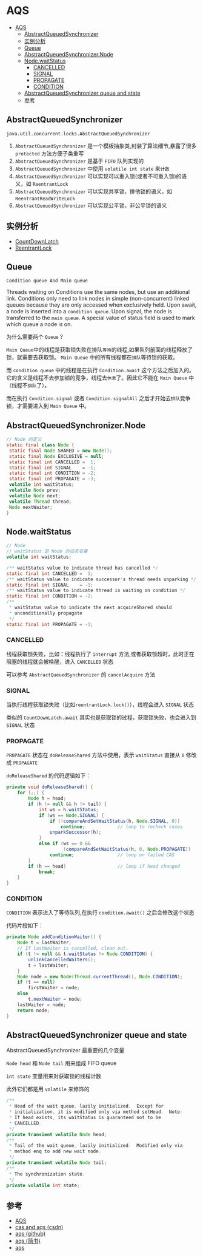 # AQS

- [AQS](#aqs)
  - [AbstractQueuedSynchronizer](#abstractqueuedsynchronizer)
  - [实例分析](#实例分析)
  - [Queue](#queue)
  - [AbstractQueuedSynchronizer.Node](#abstractqueuedsynchronizernode)
  - [Node.waitStatus](#nodewaitstatus)
    - [CANCELLED](#cancelled)
    - [SIGNAL](#signal)
    - [PROPAGATE](#propagate)
    - [CONDITION](#condition)
  - [AbstractQueuedSynchronizer queue and state](#abstractqueuedsynchronizer-queue-and-state)
  - [参考](#参考)

## AbstractQueuedSynchronizer

`java.util.concurrent.locks.AbstractQueuedSynchronizer`

1. `AbstractQueuedSynchronizer` 是一个模板抽象类,封装了算法细节,暴露了很多 `protected` 方法方便子类重写
2. `AbstractQueuedSynchronizer` 是基于 `FIFO` 队列实现的
3. `AbstractQueuedSynchronizer` 中使用 `volatile int state` 来`计数`
4. `AbstractQueuedSynchronizer` 可以实现可以重入锁(或者不可重入锁)的语义，如 `ReentrantLock`
5. `AbstractQueuedSynchronizer` 可以实现共享锁，排他锁的语义，如 `ReentrantReadWriteLock`
6. `AbstractQueuedSynchronizer` 可以实现公平锁，非公平锁的语义

## 实例分析

- [CountDownLatch](count-down-latch.md)
- [ReentrantLock](reentrant-lock.md)

## Queue

`Condition queue And Main queue`

Threads waiting on Conditions use the same nodes, but
use an additional link. Conditions only need to link nodes
in simple (non-concurrent) linked queues because they are
only accessed when exclusively held.  Upon await, a node is
inserted into a `condition queue`.  Upon signal, the node is
transferred to the `main queue`.  A special value of status
field is used to mark which queue a node is on.

为什么需要两个 `Queue` ?

`Main Queue`中的线程是获取锁失败在排队`等待`的线程,如果队列前面的线程释放了锁，就需要去获取锁。 `Main Queue` 中的所有线程都在`排队`等待锁的获取。

而 `condition queue` 中的线程是在执行 `Condition.await` 这个方法之后加入的。它的含义是线程不去参加锁的竞争，线程去`休息`了。因此它不能在 `Main Queue` 中（线程不`排队`了）。

而在执行 `Condition.signal` 或者 `Condition.signalAll` 之后才开始去`排队`竞争锁，才需要进入到 `Main Queue` 中。

## AbstractQueuedSynchronizer.Node

```java
// Node 的定义
static final class Node {
 static final Node SHARED = new Node();
 static final Node EXCLUSIVE = null;
 static final int CANCELLED =  1;
 static final int SIGNAL    = -1;
 static final int CONDITION = -2;
 static final int PROPAGATE = -3;
 volatile int waitStatus;
 volatile Node prev;
 volatile Node next;
 volatile Thread thread;
 Node nextWaiter;
}
```

## Node.waitStatus

```java
// Node
// waitStatus 是 Node 的成员变量
volatile int waitStatus;
```

```java
/** waitStatus value to indicate thread has cancelled */
static final int CANCELLED =  1;
/** waitStatus value to indicate successor's thread needs unparking */
static final int SIGNAL    = -1;
/** waitStatus value to indicate thread is waiting on condition */
static final int CONDITION = -2;
/**
 * waitStatus value to indicate the next acquireShared should
 * unconditionally propagate
 */
static final int PROPAGATE = -3;
```

### CANCELLED

线程获取锁失败，比如：线程执行了 `interrupt` 方法,或者获取锁超时，此时正在阻塞的线程就会被唤醒，进入 `CANCELLED` 状态

可以参考 `AbstractQueuedSynchronizer` 的 `cancelAcquire` 方法

### SIGNAL

当执行线程获取锁失败（比如`reentrantLock.lock()`），线程会进入 `SIGNAL` 状态

类似的 `CountDownLatch.await` 其实也是获取锁的过程，获取锁失败，也会进入到 `SIGNAL` 状态

### PROPAGATE

`PROPAGATE` 状态在 `doReleaseShared` 方法中使用，表示 `waitStatus` 直接从 `0` 修改成 `PROPAGATE`

`doReleaseShared` 的代码逻辑如下：

```java
private void doReleaseShared() {
    for (;;) {
        Node h = head;
        if (h != null && h != tail) {
            int ws = h.waitStatus;
            if (ws == Node.SIGNAL) {
                if (!compareAndSetWaitStatus(h, Node.SIGNAL, 0))
                    continue;            // loop to recheck cases
                unparkSuccessor(h);
            }
            else if (ws == 0 &&
                     !compareAndSetWaitStatus(h, 0, Node.PROPAGATE))
                continue;                // loop on failed CAS
        }
        if (h == head)                   // loop if head changed
            break;
    }
}
```

### CONDITION

`CONDITION` 表示进入了等待队列,在执行 `condition.await()` 之后会修改这个状态

代码片段如下：

```java
private Node addConditionWaiter() {
    Node t = lastWaiter;
    // If lastWaiter is cancelled, clean out.
    if (t != null && t.waitStatus != Node.CONDITION) {
        unlinkCancelledWaiters();
        t = lastWaiter;
    }
    Node node = new Node(Thread.currentThread(), Node.CONDITION);
    if (t == null)
        firstWaiter = node;
    else
        t.nextWaiter = node;
    lastWaiter = node;
    return node;
}
```

## AbstractQueuedSynchronizer queue and state

AbstractQueuedSynchronizer 最重要的几个变量

`Node head` 和 `Node tail` 用来组成 FIFO queue

`int state` 变量用来对获取锁的线程计数

此外它们都是用 `volatile` 来修饰的

```java
/**
 * Head of the wait queue, lazily initialized.  Except for
 * initialization, it is modified only via method setHead.  Note:
 * If head exists, its waitStatus is guaranteed not to be
 * CANCELLED.
 */
private transient volatile Node head;
/**
 * Tail of the wait queue, lazily initialized.  Modified only via
 * method enq to add new wait node.
 */
private transient volatile Node tail;
/**
 * The synchronization state.
 */
private volatile int state;
```

## 参考

- [AQS](https://www.cnblogs.com/waterystone/p/4920797.html)
- [cas and aqs (csdn)](https://blog.csdn.net/u010862794/article/details/72892300)
- [aqs (github)](<https://github.com/CL0610/Java-concurrency/blob/master/08.%E5%88%9D%E8%AF%86Lock%E4%B8%8EAbstractQueuedSynchronizer(AQS)/%E5%88%9D%E8%AF%86Lock%E4%B8%8EAbstractQueuedSynchronizer(AQS).md>)
- [aqs (简书)](https://www.jianshu.com/p/cc308d82cc71)
- [aqs](https://wyj.shiwuliang.com/JAVA%20-%20AQS%E6%BA%90%E7%A0%81%E8%A7%A3%E8%AF%BB.html)
